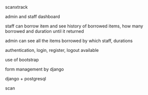 scanxtrack

admin and staff dashboard

staff can borrow item and see history of borrowed items, how many borrowed and duration until it returned

admin can see all the items borrowed by which staff, durations

authentication, login, register, logout available

use of bootstrap 

form management by django

django + postgresql
 
scan
